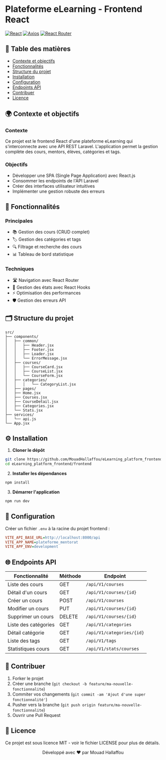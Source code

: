 # Plateforme eLearning - Frontend React

[![React](https://img.shields.io/badge/React-18.2-blue)](https://reactjs.org/)
[![Axios](https://img.shields.io/badge/Axios-1.3-green)](https://axios-http.com/)
[![React Router](https://img.shields.io/badge/React_Router-6.8-lightgrey)](https://reactrouter.com/)

## 📝 Table des matières
- [Contexte et objectifs](#-contexte-et-objectifs)
- [Fonctionnalités](#-fonctionnalités)
- [Structure du projet](#-structure-du-projet)
- [Installation](#-installation)
- [Configuration](#-configuration)
- [Endpoints API](#-endpoints-api)
- [Contribuer](#-contribuer)
- [Licence](#-licence)

## 🌍 Contexte et objectifs

### Contexte
Ce projet est le frontend React d'une plateforme eLearning qui s'interconnecte avec une API REST Laravel. L'application permet la gestion complète des cours, mentors, élèves, catégories et tags.

### Objectifs
- Développer une SPA (Single Page Application) avec React.js
- Consommer les endpoints de l'API Laravel
- Créer des interfaces utilisateur intuitives
- Implémenter une gestion robuste des erreurs

## 🚀 Fonctionnalités

### Principales
- 📚 Gestion des cours (CRUD complet)
- 🏷️ Gestion des catégories et tags
- 🔍 Filtrage et recherche des cours
- 📊 Tableau de bord statistique

### Techniques
- 🛣️ Navigation avec React Router
- 🔄 Gestion des états avec React Hooks
- ⚡ Optimisation des performances
- 🛡️ Gestion des erreurs API

## 🗂️ Structure du projet

```
src/
├── components/
│   ├── common/
│   │   ├── Header.jsx
│   │   ├── Footer.jsx
│   │   ├── Loader.jsx
│   │   └── ErrorMessage.jsx
│   ├── courses/
│   │   ├── CourseCard.jsx
│   │   ├── CourseList.jsx
│   │   └── CourseForm.jsx
│   ├── categories/
│   │   │   └── CategoryList.jsx
│   ├── pages/
│   ├── Home.jsx
│   ├── Courses.jsx
│   ├── CourseDetail.jsx
│   ├── Categories.jsx
│   └── Stats.jsx
├── services/
│   └── api.js
└── App.jsx
```

## ⚙️ Installation

1. **Cloner le dépôt**
```bash
git clone https://github.com/MouadHallaffou/eLearning_platform_frontend.git
cd eLearning_platform_frontend/frontend
```

2. **Installer les dépendances**
```bash
npm install
```

3. **Démarrer l'application**
```bash
npm run dev
```

## 🔧 Configuration

Créer un fichier `.env` à la racine du projet frontend :
```ini
VITE_API_BASE_URL=http://localhost:8000/api
VITE_APP_NAME=plateforme_mentorat
VITE_APP_ENV=development
```

## 🌐 Endpoints API

| Fonctionnalité | Méthode | Endpoint |
|----------------|---------|----------|
| Liste des cours | GET | `/api/V1/courses` |
| Détail d'un cours | GET | `/api/V1/courses/{id}` |
| Créer un cours | POST | `/api/V1/courses` |
| Modifier un cours | PUT | `/api/V1/courses/{id}` |
| Supprimer un cours | DELETE | `/api/V1/courses/{id}` |
| Liste des catégories | GET | `/api/V1/categories` |
| Détail catégorie | GET | `/api/V1/categories/{id}` |
| Liste des tags | GET | `/api/V1/tags` |
| Statistiques cours | GET | `/api/V1/stats/courses` |

## 🤝 Contribuer

1. Forker le projet
2. Créer une branche (`git checkout -b feature/ma-nouvelle-fonctionnalite`)
3. Commiter vos changements (`git commit -am 'Ajout d'une super fonctionnalité'`)
4. Pusher vers la branche (`git push origin feature/ma-nouvelle-fonctionnalite`)
5. Ouvrir une Pull Request

## 📜 Licence

Ce projet est sous licence MIT - voir le fichier LICENSE pour plus de détails.

<div align="center">
  <p>Développé avec ❤️ par Mouad Hallaffou</p>
</div>
